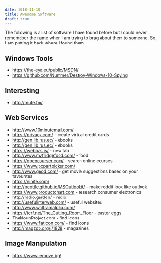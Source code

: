 ```yaml
---
date: 2018-11-10
title: Awesome Software
draft: true
---
```


The following is a list of software I have found before but I could never rememeber the name when I am trying to brag about them to someone. So, I am putting it back where I found them.
 

## Windows Tools
* https://the-eye.eu/public/MSDN/
* https://github.com/Nummer/Destroy-Windows-10-Spying


## Interesting
* http://mute.fm/ 
 
## Web Services  
* http://www.10minutemail.com/
* https://privacy.com/ - create virtual credit cards
* http://gen.lib.rus.ec/ - ebooks
* http://gen.lib.rus.ec/ - ebooks
* https://weboas.is/ - new tab
* http://www.myfridgefood.com/ - food
* https://opencourser.com/ - search online courses
* https://www.pcpartpicker.com/
* http://www.gnod.com/ - get movie suggestions based on your favourites
* https://ninite.com/
* http://pcottle.github.io/MSOutlookit/ - make reddit look like outlook
* https://www.productchart.com - research consumer electronics
* http://radio.garden/ - radio
* http://usefulinterweb.com/ - useful websites
* http://www.wolframalpha.com/
* https://tcrf.net/The_Cutting_Room_Floor - easter eggs
* TheNounProject.com - find icons
* https://www.flaticon.com/ - find icons
* http://magzdb.org/j/1828 - magazines

## Image Manipulation
* https://www.remove.bg/